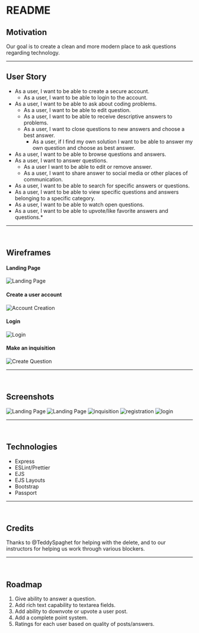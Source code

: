 # README

## **Motivation**
Our goal is to create a clean and more modern place to ask questions regarding technology.
***

## **User Story**
- As a user, I want to be able to create a secure account.
  - As a user, I want to be able to login to the account.
- As a user, I want to be able to ask about coding problems.
  - As a user, I want to be able to edit question.
  - As a user, I want to be able to receive descriptive answers to problems.
  - As a user, I want to close questions to new answers and choose a best answer.
    - As a user, if I find my own solution I want to be able to answer my own question and choose as best answer.
- As a user, I want to be able to browse questions and answers.
- As a user, I want to answer questions.
  - As a user I want to be able to edit or remove answer.
  - As a user, I want to share answer to social media or other places of communication.
- As a user, I want to be able to search for specific answers or questions.
- As a user, I want to be able to view specific questions and answers belonging to a specific category.
- As a user, I want to be able to watch open questions.
- As a user, I want to be able to upvote/like favorite answers and questions.*
***
<br />

## **Wireframes**
#### Landing Page
![Landing Page](https://i.imgur.com/61NQ7gj.png)
#### Create a user account
![Account Creation](https://i.imgur.com/rysWzhC.png)
#### Login
![Login](https://i.imgur.com/khSIACf.png)
#### Make an inquisition
![Create Question](https://i.imgur.com/6kGZoOM.png)
***
<br />

## **Screenshots**
![Landing Page](https://i.imgur.com/kw5mfc6.png)
![Landing Page](https://i.imgur.com/VFqQdAv.png)
![inquisition](https://i.imgur.com/1i8mUX1.png)
![registration](https://i.imgur.com/Bsf550E.png)
![login](https://i.imgur.com/g7YhrZn.png)
***
<br />

## **Technologies**
- Express
- ESLint/Prettier
- EJS
- EJS Layouts
- Bootstrap
- Passport
***
<br />

## **Credits**
Thanks to @TeddySpaghet for helping with the delete, and to our instructors for helping us work through various blockers.
***
<br />

## **Roadmap**
1. Give ability to answer a question.
2. Add rich text capability to textarea fields.
3. Add ability to downvote or upvote a user post.
4. Add a complete point system.
5. Ratings for each user based on quality of posts/answers.
